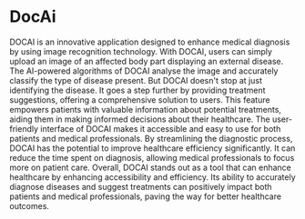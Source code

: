 # DocAi


DOCAI is an innovative application designed to enhance medical diagnosis by 
using image recognition technology. With DOCAI, users can simply upload an 
image of an affected body part displaying an external disease. The AI-powered 
algorithms of DOCAI analyse the image and accurately classify the type of 
disease present. But DOCAI doesn't stop at just identifying the disease. It goes a 
step further by providing treatment suggestions, offering a comprehensive 
solution to users. This feature empowers patients with valuable information about 
potential treatments, aiding them in making informed decisions about their 
healthcare. The user-friendly interface of DOCAI makes it accessible and easy to 
use for both patients and medical professionals. By streamlining the diagnostic
process, DOCAI has the potential to improve healthcare efficiency significantly. 
It can reduce the time spent on diagnosis, allowing medical professionals to focus 
more on patient care. Overall, DOCAI stands out as a tool that can enhance 
healthcare by enhancing accessibility and efficiency. Its ability to accurately 
diagnose diseases and suggest treatments can positively impact both patients and 
medical professionals, paving the way for better healthcare outcomes.
